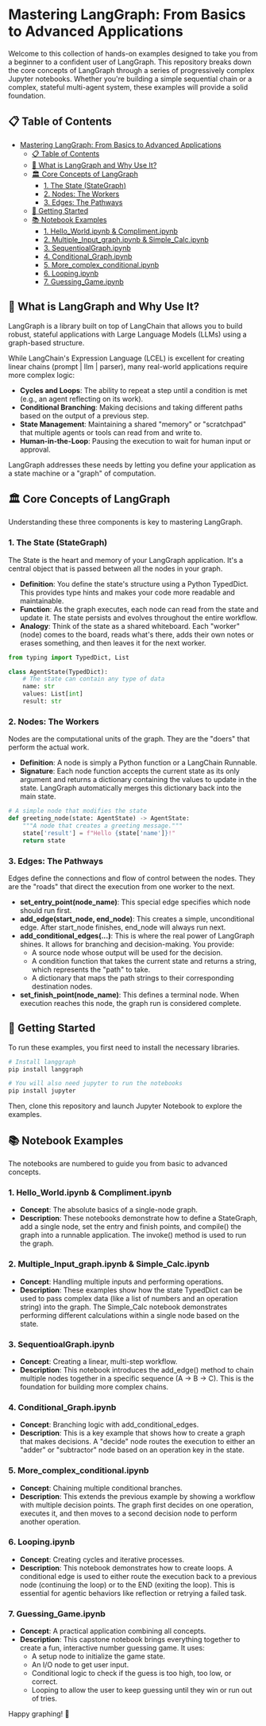 # Mastering LangGraph: From Basics to Advanced Applications


Welcome to this collection of hands-on examples designed to take you from a beginner to a confident user of LangGraph. This repository breaks down the core concepts of LangGraph through a series of progressively complex Jupyter notebooks. Whether you're building a simple sequential chain or a complex, stateful multi-agent system, these examples will provide a solid foundation.

## 📋 Table of Contents

- [Mastering LangGraph: From Basics to Advanced Applications](#mastering-langgraph-from-basics-to-advanced-applications)
  - [📋 Table of Contents](#-table-of-contents)
  - [🧠 What is LangGraph and Why Use It?](#-what-is-langgraph-and-why-use-it)
  - [🏛️ Core Concepts of LangGraph](#️-core-concepts-of-langgraph)
    - [1. The State (StateGraph)](#1-the-state-stategraph)
    - [2. Nodes: The Workers](#2-nodes-the-workers)
    - [3. Edges: The Pathways](#3-edges-the-pathways)
  - [🚀 Getting Started](#-getting-started)
  - [📚 Notebook Examples](#-notebook-examples)
    - [1. Hello\_World.ipynb \& Compliment.ipynb](#1-hello_worldipynb--complimentipynb)
    - [2. Multiple\_Input\_graph.ipynb \& Simple\_Calc.ipynb](#2-multiple_input_graphipynb--simple_calcipynb)
    - [3. SequentioalGraph.ipynb](#3-sequentioalgraphipynb)
    - [4. Conditional\_Graph.ipynb](#4-conditional_graphipynb)
    - [5. More\_complex\_conditional.ipynb](#5-more_complex_conditionalipynb)
    - [6. Looping.ipynb](#6-loopingipynb)
    - [7. Guessing\_Game.ipynb](#7-guessing_gameipynb)

## 🧠 What is LangGraph and Why Use It?

LangGraph is a library built on top of LangChain that allows you to build robust, stateful applications with Large Language Models (LLMs) using a graph-based structure.

While LangChain's Expression Language (LCEL) is excellent for creating linear chains (prompt | llm | parser), many real-world applications require more complex logic:

- **Cycles and Loops**: The ability to repeat a step until a condition is met (e.g., an agent reflecting on its work).
- **Conditional Branching**: Making decisions and taking different paths based on the output of a previous step.
- **State Management**: Maintaining a shared "memory" or "scratchpad" that multiple agents or tools can read from and write to.
- **Human-in-the-Loop**: Pausing the execution to wait for human input or approval.

LangGraph addresses these needs by letting you define your application as a state machine or a "graph" of computation.

## 🏛️ Core Concepts of LangGraph

Understanding these three components is key to mastering LangGraph.

### 1. The State (StateGraph)

The State is the heart and memory of your LangGraph application. It's a central object that is passed between all the nodes in your graph.

- **Definition**: You define the state's structure using a Python TypedDict. This provides type hints and makes your code more readable and maintainable.
- **Function**: As the graph executes, each node can read from the state and update it. The state persists and evolves throughout the entire workflow.
- **Analogy**: Think of the state as a shared whiteboard. Each "worker" (node) comes to the board, reads what's there, adds their own notes or erases something, and then leaves it for the next worker.

```python
from typing import TypedDict, List

class AgentState(TypedDict):
    # The state can contain any type of data
    name: str
    values: List[int]
    result: str
```

### 2. Nodes: The Workers

Nodes are the computational units of the graph. They are the "doers" that perform the actual work.

- **Definition**: A node is simply a Python function or a LangChain Runnable.
- **Signature**: Each node function accepts the current state as its only argument and returns a dictionary containing the values to update in the state. LangGraph automatically merges this dictionary back into the main state.

```python
# A simple node that modifies the state
def greeting_node(state: AgentState) -> AgentState:
    """A node that creates a greeting message."""
    state['result'] = f"Hello {state['name']}!"
    return state
```

### 3. Edges: The Pathways

Edges define the connections and flow of control between the nodes. They are the "roads" that direct the execution from one worker to the next.

- **set_entry_point(node_name)**: This special edge specifies which node should run first.
- **add_edge(start_node, end_node)**: This creates a simple, unconditional edge. After start_node finishes, end_node will always run next.
- **add_conditional_edges(...)**: This is where the real power of LangGraph shines. It allows for branching and decision-making. You provide:
  - A source node whose output will be used for the decision.
  - A condition function that takes the current state and returns a string, which represents the "path" to take.
  - A dictionary that maps the path strings to their corresponding destination nodes.
- **set_finish_point(node_name)**: This defines a terminal node. When execution reaches this node, the graph run is considered complete.

## 🚀 Getting Started

To run these examples, you first need to install the necessary libraries.

```bash
# Install langgraph
pip install langgraph

# You will also need jupyter to run the notebooks
pip install jupyter
```

Then, clone this repository and launch Jupyter Notebook to explore the examples.

## 📚 Notebook Examples

The notebooks are numbered to guide you from basic to advanced concepts.

### 1. Hello_World.ipynb & Compliment.ipynb

- **Concept**: The absolute basics of a single-node graph.
- **Description**: These notebooks demonstrate how to define a StateGraph, add a single node, set the entry and finish points, and compile() the graph into a runnable application. The invoke() method is used to run the graph.

### 2. Multiple_Input_graph.ipynb & Simple_Calc.ipynb

- **Concept**: Handling multiple inputs and performing operations.
- **Description**: These examples show how the state TypedDict can be used to pass complex data (like a list of numbers and an operation string) into the graph. The Simple_Calc notebook demonstrates performing different calculations within a single node based on the state.

### 3. SequentioalGraph.ipynb

- **Concept**: Creating a linear, multi-step workflow.
- **Description**: This notebook introduces the add_edge() method to chain multiple nodes together in a specific sequence (A -> B -> C). This is the foundation for building more complex chains.


### 4. Conditional_Graph.ipynb

- **Concept**: Branching logic with add_conditional_edges.
- **Description**: This is a key example that shows how to create a graph that makes decisions. A "decide" node routes the execution to either an "adder" or "subtractor" node based on an operation key in the state.


### 5. More_complex_conditional.ipynb

- **Concept**: Chaining multiple conditional branches.
- **Description**: This extends the previous example by showing a workflow with multiple decision points. The graph first decides on one operation, executes it, and then moves to a second decision node to perform another operation.


### 6. Looping.ipynb

- **Concept**: Creating cycles and iterative processes.
- **Description**: This notebook demonstrates how to create loops. A conditional edge is used to either route the execution back to a previous node (continuing the loop) or to the END (exiting the loop). This is essential for agentic behaviors like reflection or retrying a failed task.


### 7. Guessing_Game.ipynb

- **Concept**: A practical application combining all concepts.
- **Description**: This capstone notebook brings everything together to create a fun, interactive number guessing game. It uses:
  - A setup node to initialize the game state.
  - An I/O node to get user input.
  - Conditional logic to check if the guess is too high, too low, or correct.
  - Looping to allow the user to keep guessing until they win or run out of tries.


Happy graphing! 🔗